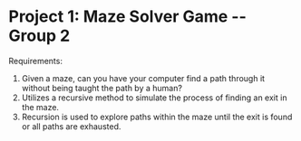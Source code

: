 # Project 1: Maze Solver Game -- Group 2
Requirements:
1. Given a maze, can you have your computer find a path through it without being taught the path by a human?
2. Utilizes a recursive method to simulate the process of finding an exit in the maze.
3. Recursion is used to explore paths within the maze until the exit is found or all paths are exhausted. 
